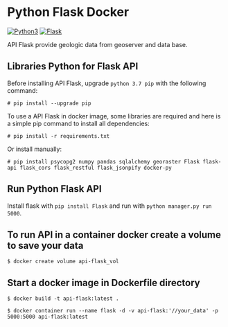 # Python Flask Docker

[![Python3](https://img.shields.io/badge/python-3.8-green)](https://www.python.org/download/releases/3.0/)
[![Flask](https://img.shields.io/badge/flask-latest-green)](https://flask.palletsprojects.com/en/1.1.x/)

API Flask provide geologic data from geoserver and data base.

## Libraries Python for Flask API

Before installing API Flask, upgrade `python 3.7 pip` with the following command:
```
# pip install --upgrade pip
```
To use a API Flask in docker image, some libraries are required and here is a simple pip command to install all dependencies:
```
# pip install -r requirements.txt
```
Or install manually:
```
# pip install psycopg2 numpy pandas sqlalchemy georaster Flask flask-api flask_cors flask_restful flask_jsonpify docker-py
```

## Run Python Flask API

Install flask with `pip install Flask` and run with `python manager.py run 5000`.

## To run API in a container docker create a volume to save your data

```
$ docker create volume api-flask_vol
```

## Start a docker image in Dockerfile directory

```
$ docker build -t api-flask:latest .
```
```
$ docker container run --name flask -d -v api-flask:'//your_data' -p 5000:5000 api-flask:latest
```
